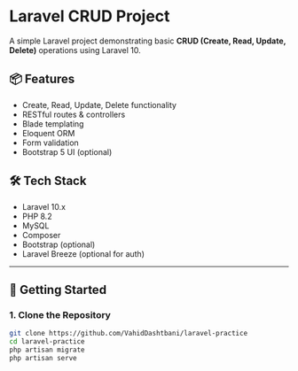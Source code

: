 # Laravel CRUD Project

A simple Laravel project demonstrating basic **CRUD (Create, Read, Update, Delete)** operations using Laravel 10.

## 📦 Features

- Create, Read, Update, Delete functionality
- RESTful routes & controllers
- Blade templating
- Eloquent ORM
- Form validation
- Bootstrap 5 UI (optional)

## 🛠️ Tech Stack

- Laravel 10.x
- PHP 8.2
- MySQL
- Composer
- Bootstrap (optional)
- Laravel Breeze (optional for auth)

---

## 🚀 Getting Started

### 1. Clone the Repository

```bash
git clone https://github.com/VahidDashtbani/laravel-practice
cd laravel-practice
php artisan migrate
php artisan serve
